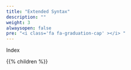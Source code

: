 ```yaml
---
title: "Extended Syntax"
description: ""
weight: 3
alwaysopen: false
pre: "<i class='fa fa-graduation-cap' ></i> "
---
```


Index

{{% children  %}}
